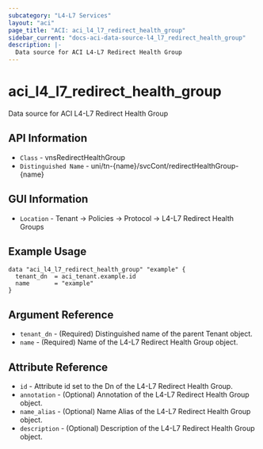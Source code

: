 ```yaml
---
subcategory: "L4-L7 Services"
layout: "aci"
page_title: "ACI: aci_l4_l7_redirect_health_group"
sidebar_current: "docs-aci-data-source-l4_l7_redirect_health_group"
description: |-
  Data source for ACI L4-L7 Redirect Health Group
---
```


# aci_l4_l7_redirect_health_group #

Data source for ACI L4-L7 Redirect Health Group

## API Information ##

* `Class` - vnsRedirectHealthGroup
* `Distinguished Name` - uni/tn-{name}/svcCont/redirectHealthGroup-{name}

## GUI Information ##

* `Location` - Tenant -> Policies -> Protocol -> L4-L7 Redirect Health Groups

## Example Usage ##

```hcl
data "aci_l4_l7_redirect_health_group" "example" {
  tenant_dn  = aci_tenant.example.id
  name       = "example"
}
```

## Argument Reference ##

* `tenant_dn` - (Required) Distinguished name of the parent Tenant object.
* `name` - (Required) Name of the L4-L7 Redirect Health Group object.

## Attribute Reference ##
* `id` - Attribute id set to the Dn of the L4-L7 Redirect Health Group.
* `annotation` - (Optional) Annotation of the L4-L7 Redirect Health Group object.
* `name_alias` - (Optional) Name Alias of the L4-L7 Redirect Health Group object.
* `description` - (Optional) Description of the L4-L7 Redirect Health Group object.
